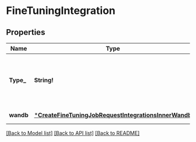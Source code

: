 # FineTuningIntegration

## Properties
Name | Type | Description | Notes
------------ | ------------- | ------------- | -------------
**Type_** | **String!** | The type of the integration being enabled for the fine-tuning job | [default to null]
**wandb** | [***CreateFineTuningJobRequestIntegrationsInnerWandb**](CreateFineTuningJobRequest_integrations_inner_wandb.md) |  | [default to null]

[[Back to Model list]](../README.md#documentation-for-models) [[Back to API list]](../README.md#documentation-for-api-endpoints) [[Back to README]](../README.md)


